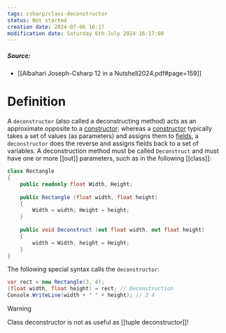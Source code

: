 ```yaml
---
tags: csharp/class-deconstructor
status: Not started
creation date: 2024-07-06 16:17
modification date: Saturday 6th July 2024 16:17:08
---
```

##### Source:
* [[Albahari Joseph-Csharp 12 in a Nutshell2024.pdf#page=159]]

# Definition
A `deconstructor` (also called a deconstructing method) acts as an approximate opposite to a [constructor](obsidian://open?vault=Just%20vault&file=Programming%2FCsharp%2Fconstructors): whereas a [constructor](obsidian://open?vault=Just%20vault&file=Programming%2FCsharp%2Fconstructors) typically takes a set of values (as parameters) and assigns them to [fields](obsidian://open?vault=Just%20vault&file=Programming%2FCsharp%2FField), a `deconstructor` does the reverse and assigns fields back to a set of variables. 
A deconstruction method must be called `Deconstruct` and must have one or more [[out]] parameters, such as in the following [[class]]:
```csharp
class Rectangle 
{ 
	public readonly float Width, Height;
	
	public Rectangle (float width, float height) 
	{ 
		Width = width; Height = height; 
	} 
	
	public void Deconstruct (out float width, out float height) 
	{ 
		width = Width; height = Height;
	}
}
```
The following special syntax calls the `deconstructor`:
```csharp
var rect = new Rectangle(3, 4);
(float width, float height) = rect; // Deconstruction
Console.WriteLine(width + " " + height); // 3 4
```

>[!warning]
>Class deconstructor is not as useful as [[tuple deconstructor]]!